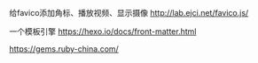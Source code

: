 给favico添加角标、播放视频、显示摄像
http://lab.ejci.net/favico.js/

一个模板引擎
https://hexo.io/docs/front-matter.html

https://gems.ruby-china.com/
